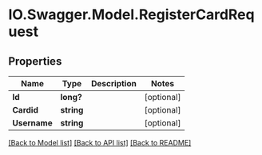 # IO.Swagger.Model.RegisterCardRequest
## Properties

Name | Type | Description | Notes
------------ | ------------- | ------------- | -------------
**Id** | **long?** |  | [optional] 
**Cardid** | **string** |  | [optional] 
**Username** | **string** |  | [optional] 

[[Back to Model list]](../README.md#documentation-for-models) [[Back to API list]](../README.md#documentation-for-api-endpoints) [[Back to README]](../README.md)


